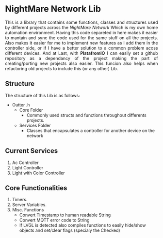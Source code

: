 

# NightMare Network Lib
<p align="justify">
This is a library that contains some functions, classes and structures used by different projects across the <i> NightMare Network </i> Which is my own home automation environment. Having this code separeted in here makes it easier to mantain and sync the code used for the same stuff on all the projects. Also makes it easier for me to implement new features as I add them in the controller side, or if I have a better solution to a common problem acoss different devices.
And at Last, with <b>PlatafromIO</b> I can easily set a github repository as a dependancy of the project making the part of creating/porting new projects also easier. This funcion also helps when refactoring old projects to include this (or any other) Lib.
</p>

## Structure
The structure of this Lib is as follows:
+ Outter .h
    + Core Folder
        + Commonly used structs and functions throughout differents projects.  
    + Services Folder
        + Classes that encapsulates a controller for another device on the network

## Current Services
1. Ac Controller
2. Light Controller
3. Light with Color Controller

## Core Functionalities
1. Timers.
2. Server Variables.
3. Misc. Functions
    + Convert Timestamp to human readable String
    + Convert MQTT error code to String
    + If LVGL is detected also compiles functions to easily hide/show objects and set/clear flags (specialy the Checked) 
